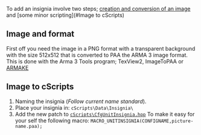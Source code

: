 To add an insignia involve two steps; [creation and conversion of an image](#Image-and-format) and [some minor scripting](#Image to cScripts)

## Image and format
First off you need the image in a PNG format with a transparent background with the size 512x512 that is converted to PAA the ARMA 3 image format. This is done with the Arma 3 Tools program; TexView2, ImageToPAA or [ARMAKE](https://github.com/KoffeinFlummi/armake)

## Image to cScripts
1. Naming the insignia (_Follow current name standard_).
1. Place your insignia in:
   `cScripts\Data\Insignia\`
1. Add the new patch to [`cScripts\CfgUnitInsignia.hpp`](https://github.com/7Cav/cScripts/blob/master/cScripts/CfgUnitInsignia.hpp)
   To make it easy for your self the following macro:
   `MACRO_UNITINSIGNIA(CONFIGNAME,picture-name.paa);`